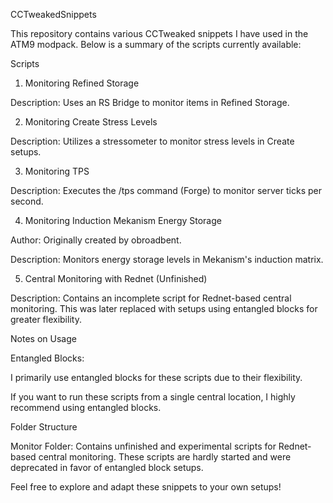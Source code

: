 CCTweakedSnippets

This repository contains various CCTweaked snippets I have used in the ATM9 modpack. Below is a summary of the scripts currently available:

Scripts

1. Monitoring Refined Storage

Description: Uses an RS Bridge to monitor items in Refined Storage.

2. Monitoring Create Stress Levels

Description: Utilizes a stressometer to monitor stress levels in Create setups.

3. Monitoring TPS

Description: Executes the /tps command (Forge) to monitor server ticks per second.

4. Monitoring Induction Mekanism Energy Storage

Author: Originally created by obroadbent.

Description: Monitors energy storage levels in Mekanism's induction matrix.

5. Central Monitoring with Rednet (Unfinished)

Description: Contains an incomplete script for Rednet-based central monitoring. This was later replaced with setups using entangled blocks for greater flexibility.

Notes on Usage

Entangled Blocks:

I primarily use entangled blocks for these scripts due to their flexibility.

If you want to run these scripts from a single central location, I highly recommend using entangled blocks.

Folder Structure

Monitor Folder: Contains unfinished and experimental scripts for Rednet-based central monitoring. These scripts are hardly started and were deprecated in favor of entangled block setups.

Feel free to explore and adapt these snippets to your own setups!


